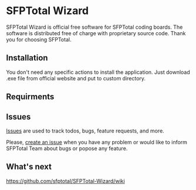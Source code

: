 # SFPTotal Wizard

SFPTotal Wizard is official free software for SFPTotal coding boards.
The software is distributed free of charge with proprietary source code.
Thank you for choosing SFPTotal.

## Installation

You don't need any specific actions to install the application. Just download .exe file from official website and put to custom directory.

## Requirments

## Issues

<a href="https://github.com/sfptotal/SFPTotal-Wizard/issues">Issues</a> are used to track todos, bugs, feature requests, and more.

Please, <a href="https://github.com/sfptotal/SFPTotal-Wizard/issues">create an issue</a> when you have any problem or would like to inform SFPTotal Team about bugs or popose any feature.

## What's next

https://github.com/sfptotal/SFPTotal-Wizard/wiki
